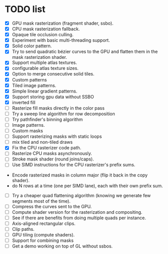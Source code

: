 # TODO list

 - [x] GPU mask rasterization (fragment shader, ssbo).
 - [x] CPU mask rasterization fallback.
 - [x] Opaque tile occlusion culling.
 - [x] Experiment with basic multi-threading support.
 - [x] Solid color pattern.
 - [x] Try to send quadratic bézier curves to the GPU and flatten them in the mask rasterization shader.
 - [x] Support multiple atlas textures.
 - [x] configurable atlas texture sizes.
 - [x] Option to merge consecutive solid tiles.
 - [x] Custom patterns
 - [x] Tiled image patterns.
 - [x] Simple linear gradient patterns.
 - [x] Support storing gpu data without SSBO
 - [x] inverted fill
 - [ ] Rasterize fill masks directly in the color pass
 - [ ] Try a sweep line algorithm for row decomposition
 - [ ] Try pathfinder's binning algorithm
 - [ ] Image patterns.
 - [ ] Custom masks
 - [ ] Support rasterizing masks with static loops
 - [ ] mix tiled and non-tiled draws
 - [x] Fix the CPU rasterizer code path.
 - [ ] Rasterize CPU masks asynchronously.
 - [ ] Stroke mask shader (round joins/caps).
 - [ ] Use SIMD instructions for the CPU rasterizer's prefix sums.
  - Encode rasterized masks in column major (flip it back in the copy shader).
  - do N rows at a time (one per SIMD lane), each with their own prefix sum.
 - [ ] Try a cheaper quad flattening algorithm (knowing we generate few segments most of the time).
 - [ ] Compress the curves sent to the GPU.
 - [ ] Compute shader version for the rasterization and compositing.
 - [ ] See if there are benefits from doing multiple quads per instance.
 - [ ] Axis-aligned rectangular clips.
 - [ ] Clip paths.
 - [ ] GPU tiling (compute shaders).
 - [ ] Support for combining masks
 - [ ] Get a demo working on top of GL without ssbos.
